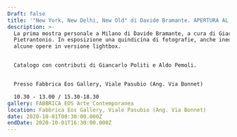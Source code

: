 ```yaml
---
Draft: false
title: '"New York, New Delhi, New Old" di Davide Bramante. APERTURA AL PUBBLICO'
description: >-
  La prima mostra personale a Milano di Davide Bramante, a cura di Giacinto Di
  Pietrantonio. In esposizione una quindicina di fotografie, anche inedite, e
  alcune opere in versione lightbox.


  Catalogo con contributi di Giancarlo Politi e Aldo Pemoli.


  Presso Fabbrica Eos Gallery, Viale Pasubio (Ang. Via Bonnet)

  10.30 - 13.00 / 15.30-18.30
gallery: FABBRICA EOS Arte Contemporanea
location: Fabbrica Eos Gallery, Viale Pasubio (Ang. Via Bonnet)
date: 2020-10-01T08:30:00.000Z
endDate: 2020-10-01T16:30:00.000Z
---
```

